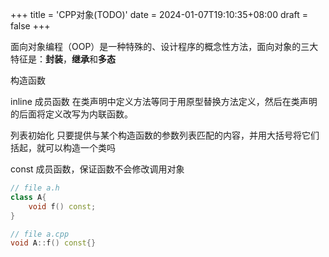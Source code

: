 +++
title = 'CPP对象(TODO)'
date = 2024-01-07T19:10:35+08:00
draft = false
+++

面向对象编程（OOP）是一种特殊的、设计程序的概念性方法，面向对象的三大特征是：**封装**，**继承**和**多态**

构造函数

inline 成员函数
在类声明中定义方法等同于用原型替换方法定义，然后在类声明的后面将定义改写为内联函数。

列表初始化
只要提供与某个构造函数的参数列表匹配的内容，并用大括号将它们括起，就可以构造一个类吗

const 成员函数，保证函数不会修改调用对象
```cpp
// file a.h
class A{
    void f() const;
}

// file a.cpp
void A::f() const{}
```